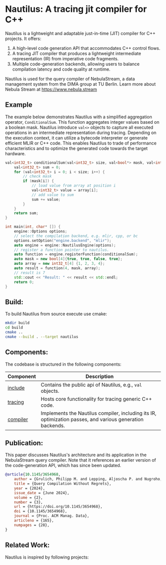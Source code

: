 # Nautilus: A tracing jit compiler for C++

Nautilus is a lightweight and adaptable just-in-time (JIT) compiler for C++ projects. 
It offers:
1. A high-level code generation API that accommodates C++ control flows.
2. A tracing JIT compiler that produces a lightweight intermediate representation (IR) from imperative code fragments.
3. Multiple code-generation backends, allowing users to balance compilation latency and code quality at runtime.

Nautilus is used for the query compiler of NebulaStream, a data management system from the DIMA group at TU Berlin.
Learn more about Nebula Stream at https://www.nebula.stream

## Example

The example below demonstrates Nautilus with a simplified aggregation operator,
`ConditionalSum`. This function aggregates integer values based on a boolean mask.
Nautilus introduce `val<>` objects to capture all executed operations in an intermediate representation during tracing.
Depending on the execution context, it can utilize a bytecode interpreter or generate efficient MLIR or C++ code.
This enables Nautilus to trade of performance characteristics and to optimize the generated code towards the target hardware.

```c++
val<int32_t> conditionalSum(val<int32_t> size, val<bool*> mask, val<int32_t*> array) {
    val<int32_t> sum = 0;
    for (val<int32_t> i = 0; i < size; i++) {
        // check mask
        if (mask[i]) {
            // load value from array at position i
            val<int32_t> value = array[i];
            // add value to sum
            sum += value;
        }
    }
    return sum;
}

int main(int, char* []) {
    engine::Options options;
    // select the compilation backend, e.g. mlir, cpp, or bc
    options.setOption("engine.backend", "mlir");
    auto engine = engine::NautilusEngine(options);
    // register a function pointer to nautilus.
    auto function = engine.registerFunction(conditionalSum);
    auto mask = new bool[4]{true, true, false, true};
    auto array = new int32_t[4] {1, 2, 3, 4};
    auto result = function(4, mask, array);
    // result is 7
    std::cout << "Result: " << result << std::endl;
    return 0;
}
```

## Build:

To build Nautilus from source execute use cmake:

```sh
mkdir build
cd build
cmake ..
cmake --build . --target nautilus
```

## Components:

The codebase is structured in the following components:

| Component                         | Description                                                                                               |
|-----------------------------------|-----------------------------------------------------------------------------------------------------------|
| [include](nautilus/include)       | Contains the public api of Nautilus, e.g., `val` objects.                                                 |
| [tracing](nautilus/src/tracing)   | Hosts core functionality for tracing generic C++ code.                                                    |
| [compiler](nautilus/src/compiler) | Implements the Nautilus compiler, including its IR, optimization passes, and various generation backends. |

## Publication:

This paper discusses Nautilus's architecture and its application in the NebulaStream query compiler. 
Note that it references an earlier version of the code-generation API, which has since been updated.

```BibTeX
@article{10.1145/3654968,
    author = {Grulich, Philipp M. and Lepping, Aljoscha P. and Nugroho, Dwi P. A. and Pandey, Varun and Del Monte, Bonaventura and Zeuch, Steffen and Markl, Volker},
    title = {Query Compilation Without Regrets},
    year = {2024},
    issue_date = {June 2024},
    volume = {2},
    number = {3},
    url = {https://doi.org/10.1145/3654968},
    doi = {10.1145/3654968},
    journal = {Proc. ACM Manag. Data},
    articleno = {165},
    numpages = {28},
}
```

## Related Work:
Nautilus is inspired by following projects: 